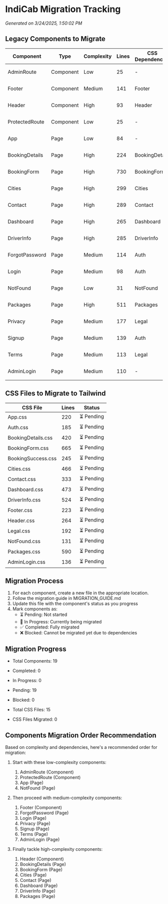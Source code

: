 # IndiCab Migration Tracking

_Generated on 3/24/2025, 1:50:02 PM_

## Legacy Components to Migrate

| Component | Type | Complexity | Lines | CSS Dependencies | React Router | Status |
|-----------|------|------------|-------|-----------------|-------------|--------|
| AdminRoute | Component | Low | 25 | - | - | ⏳ Pending |
| Footer | Component | Medium | 141 | Footer | ✓ | ⏳ Pending |
| Header | Component | High | 93 | Header | ✓ | ⏳ Pending |
| ProtectedRoute | Component | Low | 25 | - | - | ⏳ Pending |
| App | Page | Low | 84 | - | - | ⏳ Pending |
| BookingDetails | Page | High | 224 | BookingDetails | ✓ | ⏳ Pending |
| BookingForm | Page | High | 730 | BookingForm | ✓ | ⏳ Pending |
| Cities | Page | High | 299 | Cities | ✓ | ⏳ Pending |
| Contact | Page | High | 289 | Contact | - | ⏳ Pending |
| Dashboard | Page | High | 265 | Dashboard | ✓ | ⏳ Pending |
| DriverInfo | Page | High | 285 | DriverInfo | ✓ | ⏳ Pending |
| ForgotPassword | Page | Medium | 114 | Auth | ✓ | ⏳ Pending |
| Login | Page | Medium | 98 | Auth | ✓ | ⏳ Pending |
| NotFound | Page | Low | 31 | NotFound | ✓ | ⏳ Pending |
| Packages | Page | High | 511 | Packages | ✓ | ⏳ Pending |
| Privacy | Page | Medium | 177 | Legal | ✓ | ⏳ Pending |
| Signup | Page | Medium | 139 | Auth | ✓ | ⏳ Pending |
| Terms | Page | Medium | 113 | Legal | ✓ | ⏳ Pending |
| AdminLogin | Page | Medium | 110 | - | ✓ | ⏳ Pending |

## CSS Files to Migrate to Tailwind

| CSS File | Lines | Status |
|----------|-------|--------|
| App.css | 220 | ⏳ Pending |
| Auth.css | 185 | ⏳ Pending |
| BookingDetails.css | 420 | ⏳ Pending |
| BookingForm.css | 665 | ⏳ Pending |
| BookingSuccess.css | 245 | ⏳ Pending |
| Cities.css | 466 | ⏳ Pending |
| Contact.css | 333 | ⏳ Pending |
| Dashboard.css | 473 | ⏳ Pending |
| DriverInfo.css | 524 | ⏳ Pending |
| Footer.css | 223 | ⏳ Pending |
| Header.css | 264 | ⏳ Pending |
| Legal.css | 192 | ⏳ Pending |
| NotFound.css | 131 | ⏳ Pending |
| Packages.css | 590 | ⏳ Pending |
| AdminLogin.css | 136 | ⏳ Pending |

## Migration Process

1. For each component, create a new file in the appropriate location.
2. Follow the migration guide in MIGRATION_GUIDE.md
3. Update this file with the component's status as you progress
4. Mark components as:
   - ⏳ Pending: Not started
   - 🔄 In Progress: Currently being migrated
   - ✅ Completed: Fully migrated
   - ❌ Blocked: Cannot be migrated yet due to dependencies

## Migration Progress

- Total Components: 19
- Completed: 0
- In Progress: 0
- Pending: 19
- Blocked: 0

- Total CSS Files: 15
- CSS Files Migrated: 0

## Components Migration Order Recommendation

Based on complexity and dependencies, here's a recommended order for migration:

1. Start with these low-complexity components:
   1. AdminRoute (Component)
   2. ProtectedRoute (Component)
   3. App (Page)
   4. NotFound (Page)

2. Then proceed with medium-complexity components:
   1. Footer (Component)
   2. ForgotPassword (Page)
   3. Login (Page)
   4. Privacy (Page)
   5. Signup (Page)
   6. Terms (Page)
   7. AdminLogin (Page)

3. Finally tackle high-complexity components:
   1. Header (Component)
   2. BookingDetails (Page)
   3. BookingForm (Page)
   4. Cities (Page)
   5. Contact (Page)
   6. Dashboard (Page)
   7. DriverInfo (Page)
   8. Packages (Page)
